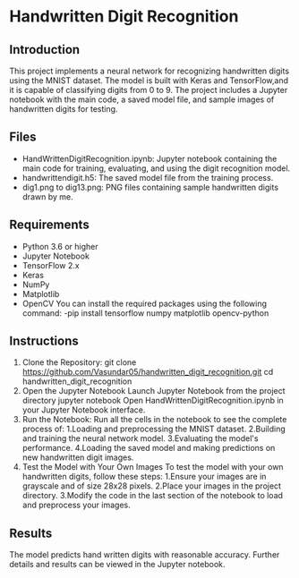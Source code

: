 # Handwritten Digit Recognition

## Introduction
This project implements a neural network for recognizing handwritten digits using the MNIST dataset. 
The model is built with Keras and TensorFlow,and it is capable of classifying digits from 0 to 9. 
The project includes a Jupyter notebook with the main code, a saved model file, and sample images of handwritten digits for testing.

## Files
- HandWrittenDigitRecognition.ipynb: Jupyter notebook containing the main code for training, evaluating, and using the digit recognition model.
- handwrittendigit.h5: The saved model file from the training process.
- dig1.png to dig13.png: PNG files containing sample handwritten digits drawn by me.

## Requirements
- Python 3.6 or higher
- Jupyter Notebook
- TensorFlow 2.x
- Keras
- NumPy
- Matplotlib
- OpenCV
You can install the required packages using the following command:
-pip install tensorflow numpy matplotlib opencv-python

## Instructions
1. Clone the Repository:
   git clone https://github.com/Vasundar05/handwritten_digit_recognition.git
   cd handwritten_digit_recognition
2. Open the Jupyter Notebook
   Launch Jupyter Notebook from the project directory
   jupyter notebook
   Open HandWrittenDigitRecognition.ipynb in your Jupyter Notebook interface.
3. Run the Notebook:
   Run all the cells in the notebook to see the complete process of:
   1.Loading and preprocessing the MNIST dataset.
   2.Building and training the neural network model.
   3.Evaluating the model's performance.
   4.Loading the saved model and making predictions on new handwritten digit images.
4. Test the Model with Your Own Images
   To test the model with your own handwritten digits, follow these steps:
  1.Ensure your images are in grayscale and of size 28x28 pixels.
  2.Place your images in the project directory.
  3.Modify the code in the last section of the notebook to load and preprocess your images.

## Results
The model predicts hand written digits with reasonable accuracy. Further details and results can be viewed in the Jupyter notebook.


